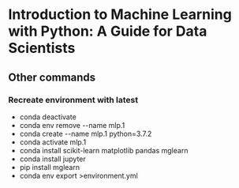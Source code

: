 # Introduction to Machine Learning with Python: A Guide for Data Scientists

## Other commands

### Recreate environment with latest

- conda deactivate
- conda env remove --name mlp.1
- conda create --name mlp.1 python=3.7.2
- conda activate mlp.1
- conda install scikit-learn matplotlib pandas mglearn
- conda install jupyter
- pip install mglearn
- conda env export >environment.yml
